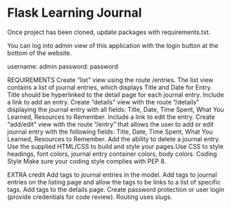 # Flask Learning Journal

Once project has been cloned, update packages with requirements.txt.

You can log into admin view of this application with the login button at the bottom of the website.

username: admin
password: password


REQUIREMENTS
Create “list” view using the route /entries. The list view contains a list of journal entries, which displays Title and Date for Entry. Title should be hyperlinked to the detail page for each journal entry. Include a link to add an entry.
Create “details” view with the route “/details” displaying the journal entry with all fields: Title, Date, Time Spent, What You Learned, Resources to Remember. Include a link to edit the entry.
Create “add/edit” view with the route “/entry” that allows the user to add or edit journal entry with the following fields: Title, Date, Time Spent, What You Learned, Resources to Remember.
Add the ability to delete a journal entry.
Use the supplied HTML/CSS to build and style your pages.Use CSS to style headings, font colors, journal entry container colors, body colors.
Coding Style
Make sure your coding style complies with PEP 8.


EXTRA credit
Add tags to journal entries in the model.
Add tags to journal entries on the listing page and allow the tags to be links to a list of specific tags.
Add tags to the details page.
Create password protection or user login (provide credentials for code review).
Routing uses slugs.
